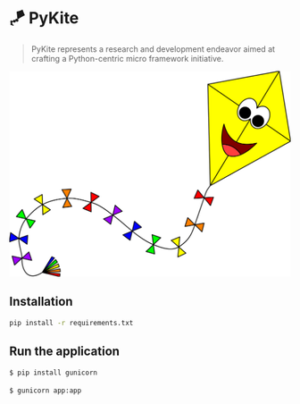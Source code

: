 # 🪁 PyKite 
> PyKite represents a research and development endeavor aimed at crafting a Python-centric micro framework initiative. 

![Pykite, the Python framework](./extras/yellow-kite.png)

## Installation
```sh
pip install -r requirements.txt
```


## Run the application
```shell
$ pip install gunicorn

$ gunicorn app:app 
```

